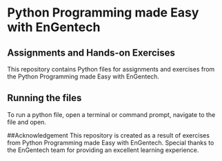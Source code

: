 #  Python Programming made Easy with EnGentech
## Assignments and Hands-on Exercises

This repository contains Python files for assignments and exercises from the Python Programming made Easy with EnGentech.

## Running the files
To run a python file, open a terminal or command prompt, navigate to the file and open.

##Acknowledgement
This repository is created as a result of exercises from Python Programming made Easy with EnGentech. Special thanks to the EnGentech team for providing an excellent learning experience.
